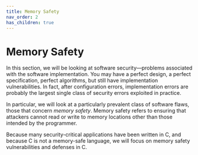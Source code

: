 ```yaml
---
title: Memory Safety
nav_order: 2
has_children: true
---
```


# Memory Safety

In this section, we will be looking at software security—problems associated with
the software implementation. You may have a perfect design, a perfect specification, perfect
algorithms, but still have implementation vulnerabilities. In fact, after configuration errors,
implementation errors are probably the largest single class of security errors exploited in
practice.

In particular, we will look at a particularly prevalent class of software flaws, those that concern
*memory safety*. Memory safety refers to ensuring that attackers cannot read or write to memory locations
other than those intended by the programmer.

Because many security-critical applications have been written in C, and because C is not a memory-safe
language, we will focus on memory safety vulnerabilities and defenses in C.
